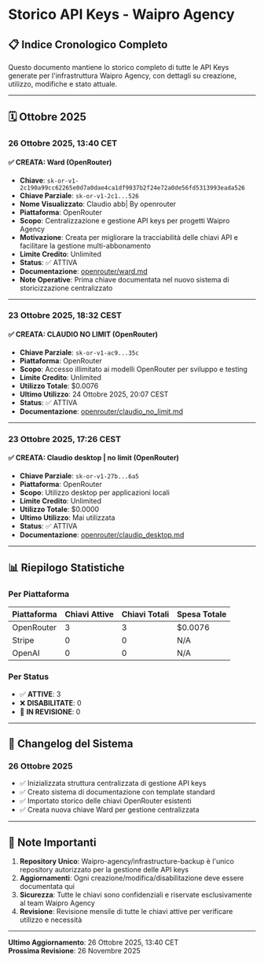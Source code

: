 # Storico API Keys - Waipro Agency

## 📋 Indice Cronologico Completo

Questo documento mantiene lo storico completo di tutte le API Keys generate per l'infrastruttura Waipro Agency, con dettagli su creazione, utilizzo, modifiche e stato attuale.

---

## 🗓️ Ottobre 2025

### 26 Ottobre 2025, 13:40 CET

#### ✅ CREATA: Ward (OpenRouter)

- **Chiave**: `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`
- **Chiave Parziale**: `sk-or-v1-2c1...526`
- **Nome Visualizzato**: Claudio abb| By openrouter
- **Piattaforma**: OpenRouter
- **Scopo**: Centralizzazione e gestione API keys per progetti Waipro Agency
- **Motivazione**: Creata per migliorare la tracciabilità delle chiavi API e facilitare la gestione multi-abbonamento
- **Limite Credito**: Unlimited
- **Status**: ✅ ATTIVA
- **Documentazione**: [openrouter/ward.md](./openrouter/ward.md)
- **Note Operative**: Prima chiave documentata nel nuovo sistema di storicizzazione centralizzato

---

### 23 Ottobre 2025, 18:32 CEST

#### ✅ CREATA: CLAUDIO NO LIMIT (OpenRouter)

- **Chiave Parziale**: `sk-or-v1-ac9...35c`
- **Piattaforma**: OpenRouter
- **Scopo**: Accesso illimitato ai modelli OpenRouter per sviluppo e testing
- **Limite Credito**: Unlimited
- **Utilizzo Totale**: $0.0076
- **Ultimo Utilizzo**: 24 Ottobre 2025, 20:07 CEST
- **Status**: ✅ ATTIVA
- **Documentazione**: [openrouter/claudio_no_limit.md](./openrouter/claudio_no_limit.md)

---

### 23 Ottobre 2025, 17:26 CEST

#### ✅ CREATA: Claudio desktop | no limit (OpenRouter)

- **Chiave Parziale**: `sk-or-v1-27b...6a5`
- **Piattaforma**: OpenRouter
- **Scopo**: Utilizzo desktop per applicazioni locali
- **Limite Credito**: Unlimited
- **Utilizzo Totale**: $0.0000
- **Ultimo Utilizzo**: Mai utilizzata
- **Status**: ✅ ATTIVA
- **Documentazione**: [openrouter/claudio_desktop.md](./openrouter/claudio_desktop.md)

---

## 📊 Riepilogo Statistiche

### Per Piattaforma

| Piattaforma | Chiavi Attive | Chiavi Totali | Spesa Totale |
|-------------|---------------|---------------|---------------|
| OpenRouter  | 3             | 3             | $0.0076       |
| Stripe      | 0             | 0             | N/A           |
| OpenAI      | 0             | 0             | N/A           |

### Per Status

- ✅ **ATTIVE**: 3
- ❌ **DISABILITATE**: 0
- 🔄 **IN REVISIONE**: 0

---

## 🔄 Changelog del Sistema

### 26 Ottobre 2025
- ✅ Inizializzata struttura centralizzata di gestione API keys
- ✅ Creato sistema di documentazione con template standard
- ✅ Importato storico delle chiavi OpenRouter esistenti
- ✅ Creata nuova chiave Ward per gestione centralizzata

---

## 📝 Note Importanti

1. **Repository Unico**: Waipro-agency/infrastructure-backup è l'unico repository autorizzato per la gestione delle API keys
2. **Aggiornamenti**: Ogni creazione/modifica/disabilitazione deve essere documentata qui
3. **Sicurezza**: Tutte le chiavi sono confidenziali e riservate esclusivamente al team Waipro Agency
4. **Revisione**: Revisione mensile di tutte le chiavi attive per verificare utilizzo e necessità

---

**Ultimo Aggiornamento**: 26 Ottobre 2025, 13:40 CET  
**Prossima Revisione**: 26 Novembre 2025
